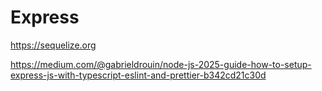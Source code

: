 # Express

https://sequelize.org

https://medium.com/@gabrieldrouin/node-js-2025-guide-how-to-setup-express-js-with-typescript-eslint-and-prettier-b342cd21c30d
